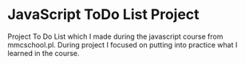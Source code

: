 # JavaScript ToDo List Project

Project To Do List which I made during the javascript course from mmcschool.pl.
During project I focused on putting into practice what I learned in the course.

